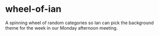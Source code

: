# wheel-of-ian
A spinning wheel of random categories so Ian can pick the background theme for the week in our Monday afternoon meeting.

